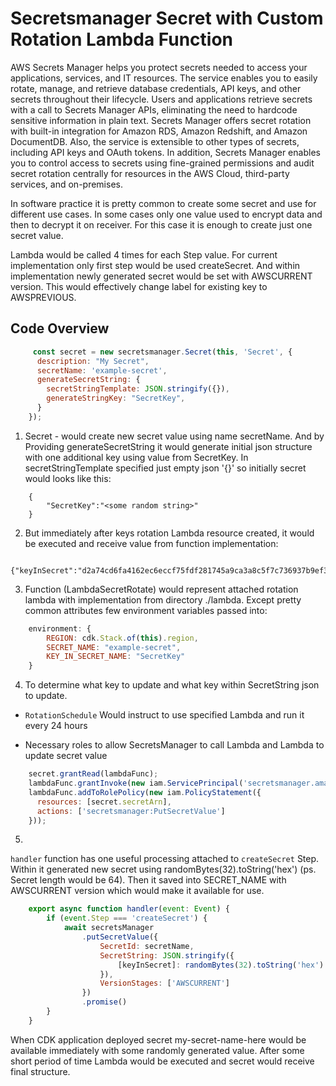 # Secretsmanager Secret with Custom Rotation Lambda Function

AWS Secrets Manager helps you protect secrets needed to access your applications, services, and IT resources. The service enables you to easily rotate, manage, and retrieve database credentials, API keys, and other secrets throughout their lifecycle. Users and applications retrieve secrets with a call to Secrets Manager APIs, eliminating the need to hardcode sensitive information in plain text. Secrets Manager offers secret rotation with built-in integration for Amazon RDS, Amazon Redshift, and Amazon DocumentDB. Also, the service is extensible to other types of secrets, including API keys and OAuth tokens. In addition, Secrets Manager enables you to control access to secrets using fine-grained permissions and audit secret rotation centrally for resources in the AWS Cloud, third-party services, and on-premises.

In software practice it is pretty common to create some secret and use for different use cases. In some cases only one value used to encrypt data and then to decrypt it on receiver. For this case it is enough to create just one secret value.

Lambda would be called 4 times for each Step value. For current implementation only first step would be used createSecret. And within implementation newly generated secret would be set with AWSCURRENT version. This would effectively change label for existing key to AWSPREVIOUS.

## Code Overview

```javascript
     const secret = new secretsmanager.Secret(this, 'Secret', {
      description: "My Secret",
      secretName: 'example-secret',
      generateSecretString: {
        secretStringTemplate: JSON.stringify({}),
        generateStringKey: "SecretKey",
      }
    });
```

1. Secret - would create new secret value using name secretName. And by Providing generateSecretString it would generate initial json structure with one additional key using value from SecretKey. In secretStringTemplate specified just empty json '{}' so initially secret would looks like this:

```
    {
        "SecretKey":"<some random string>" 
    }
```

2. But immediately after keys rotation Lambda resource created, it would be executed and receive value from function implementation:

```
    {"keyInSecret":"d2a74cd6fa4162ec6eccf75fdf281745a9ca3a8c5f7c736937b9ef360b56c7ef"}
```

3. Function (LambdaSecretRotate) would represent attached rotation lambda with implementation from directory ./lambda. Except pretty common attributes few environment variables passed into:

``` javascript
    environment: {
        REGION: cdk.Stack.of(this).region,
        SECRET_NAME: "example-secret",
        KEY_IN_SECRET_NAME: "SecretKey"
    }
```

4. To determine what key to update and what key within SecretString json to update.

- `RotationSchedule` Would instruct to use specified Lambda and run it every 24 hours

- Necessary roles to allow SecretsManager to call Lambda and Lambda to update secret value

``` javascript
    secret.grantRead(lambdaFunc);
    lambdaFunc.grantInvoke(new iam.ServicePrincipal('secretsmanager.amazonaws.com'))
    lambdaFunc.addToRolePolicy(new iam.PolicyStatement({
      resources: [secret.secretArn],
      actions: ['secretsmanager:PutSecretValue']
    }));
```

5. 

`handler` function has one useful processing attached to `createSecret` Step. Within it generated new secret using randomBytes(32).toString('hex') (ps. Secret length would be 64). Then it saved into SECRET_NAME with AWSCURRENT version which would make it available for use.

``` javascript
    export async function handler(event: Event) {
        if (event.Step === 'createSecret') {
            await secretsManager
                .putSecretValue({
                    SecretId: secretName,
                    SecretString: JSON.stringify({
                        [keyInSecret]: randomBytes(32).toString('hex')
                    }),
                    VersionStages: ['AWSCURRENT']
                })
                .promise()
        }
    }
```

When CDK application deployed secret my-secret-name-here would be available immediately with some randomly generated value. After some short period of time Lambda would be executed and secret would receive final structure.